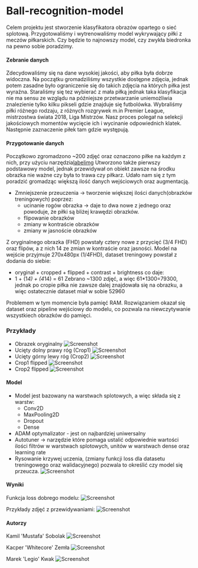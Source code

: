 # Ball-recognition-model

Celem projektu jest stworzenie klasyfikatora obrazów opartego o sieć splotową. Przygotowaliśmy i wytrenowaliśmy model wykrywający piłki z meczów piłkarskich. Czy będzie to najnowszy model, czy zwykła biedronka na pewno sobie poradzimy.

#### Zebranie danych

Zdecydowaliśmy się na dane wysokiej jakości, aby piłka była dobrze widoczna. Na początku gromadziliśmy wszystkie dostępne zdjęcia, jednak potem zasadne było ograniczenie się do takich zdjęcia na których piłka jest wyraźna. Staraliśmy się tez wybierać z mała piłką jednak taka klasyfikacja nie ma sensu ze wzglądu na późniejsze przetwarzanie uniemożliwia znalezienie tylko kilku pikseli gdzie znajduje się futbolówka. Wybraliśmy piłki różnego rodzaju, z różnych rozgrywek m.in Premier League, mistrzostwa świata 2018, Liga Mistrzów. Nasz proces polegał na selekcji jakościowych momentów wycięcie ich i wycinanie odpowiednich klatek. Następnie zaznaczenie piłek tam gdzie występują.

#### Przygotowanie danych


Początkowo zgromadzono ~200 zdjęć oraz oznaczono piłke na każdym z nich, przy użyciu narzędzia[labelimg](https://github.com/tzutalin/labelImg)
Utworzono także pierwszy podstawowy model, jednak przewidywał on obiekt zawsze na środku obrazka nie ważne czy była to trawa czy piłkarz. Udało nam się z tym poradzić gromadząc większą ilość danych wejściowych oraz augmentacją.

- Zmniejszenie przeuczenia -> tworzenie większej ilości danych(obrazków treningowych) poprzez:
  - ucinanie rogów obrazka -> daje to dwa nowe z jednego oraz powoduje, że piłki są bliżej krawędzi obrazków.
  - flipowanie obrazków
  - zmiany w kontraście obrazków
  - zmiany w jasnoście obrazków

Z oryginalnego obrazka (FHD) powstały cztery nowe z przycięć (3/4 FHD) oraz flipów, a z nich 14 ze zmian w kontraście oraz jasności.
Model na wejście przyjmuje 270x480px (1/4FHD), dataset treningowy powstał z dodania do siebie:
- oryginał + cropped + flipped + contrast + brightness
co daje:
- 1 + (1*4) + (4*14) = 61
Zebrano ~1300 zdjęć, a więc 61*1300=79300, jednak po cropie piłka nie zawsze dalej znajdowała się na obrazku, a więc ostatecznie dataset miał w sobie 52960

Problemem w tym momencie była pamięć RAM. Rozwiązaniem okazał się dataset oraz pipeline wejściowy do modelu, co pozwala na niewczytywanie wszystkiech obrazków do pamięci.

### Przykłady

  - Obrazek oryginalny
  ![Screenshot](zdj/original.jpeg)
  - Ucięty dolny prawy róg (Crop1)
  ![Screenshot](zdj/crop1.jpeg)
  - Ucięty górny lewy róg (Crop2)
  ![Screenshot](zdj/crop2.jpeg)
  - Crop1 flipped
  ![Screenshot](zdj/crop1_flipped.jpeg)
  - Crop2 flipped
  ![Screenshot](zdj/crop2_flipped.jpeg)

#### Model

- Model jest bazowany na warstwach splotowych, a więc składa się z warstw:
  - Conv2D
  - MaxPooling2D
  - Dropout
  - Dense
- ADAM optymalizator - jest on najbardziej uniwersalny
- Autotuner -> narzędzie które pomaga ustalić odpowiednie wartości ilości filtrów w warstwach splotowych, unitów w warstwach dense oraz learning rate
- Rysowanie krzywej uczenia, (zmiany funkcji loss dla datasetu treningowego oraz walidacyjnego) pozwala to określić czy model się przeucza.
![Screenshot](zdj/loss_function_bad.jpeg)

#### Wyniki

Funkcja loss dobrego modelu:
![Screenshot](zdj/loss_function.jpeg)

Przykłady zdjęć z przewidywaniami:
![Screenshot](zdj/examples.png)


  #### Autorzy
  Kamil 'Mustafa' Sobolak
  ![Screenshot](zdj/KS.jpg)

  Kacper 'Whitecore' Zemła
  ![Screenshot](zdj/KZ.jpg)

  Marek 'Legio' Kwak
  ![Screenshot](zdj/MK.jpeg)